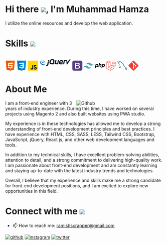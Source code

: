 <h1> Hi there <img src = "https://raw.githubusercontent.com/MartinHeinz/MartinHeinz/master/wave.gif" width='50px'>, I'm Muhammad Hamza </h1>
I utilize the online resources and develop the web application.
<br>

<h1> Skills <img src = "https://media2.giphy.com/media/QssGEmpkyEOhBCb7e1/giphy.gif?cid=ecf05e47a0n3gi1bfqntqmob8g9aid1oyj2wr3ds3mg700bl&rid=giphy.gif" width = 32px> </h1>
<a>
  <img width ='32px' src ='icons/html.svg'>
</a>
<a>
  <img width ='32px' src ='icons/css.svg'>
</a>
<a>
  <img width ='32px' src ='icons/javascript.svg'>
</a>

<img width ='102px' src ='icons/jquery.svg'>
<img width ='32px' src ='icons/bootstrap.svg'>
<img width ='32px' src ='icons/tailwind.svg'>
<img width ='32px' src ='icons/php.svg'>
<img width ='32px' src ='icons/laravel.svg'>
<img width ='32px' src ='icons/mysql.svg'>
<img width ='32px' src ='icons/git.svg'>

<h1> About Me </h1>
<img width="55%" align="right" alt="Github" src="https://raw.githubusercontent.com/onimur/.github/master/.resources/git-header.svg" />

I am a front-end engineer with 3 years of industry experience. During this time, I have worked on several projects using Magento 2 and also built websites using PWA studio.

My experience is in these technologies has allowed me to develop a strong understanding of front-end development principles and best practices. I have experience with HTML, CSS, SASS, LESS, Tailwind CSS, Bootstrap, JavaScript, jQuery, React js, and other web development languages and tools.

In addition to my technical skills, I have excellent problem-solving abilities, attention to detail, and a strong commitment to delivering high-quality work. I am passionate about front-end development and am constantly learning and staying up-to-date with the latest industry trends and technologies.

Overall, I believe that my experience and skills make me a strong candidate for front-end development positions, and I am excited to explore new opportunities in this field.

<h1> Connect with me <img src='https://raw.githubusercontent.com/ShahriarShafin/ShahriarShafin/main/Assets/handshake.gif' width="100px"> </h1>

- 📫 How to reach me: ramishscrapper@gmail.com 


[<img src='https://cdn.jsdelivr.net/npm/simple-icons@3.0.1/icons/github.svg' alt='github' height='40'>](https://github.com/Ramishscrapper)  [<img src='https://cdn.jsdelivr.net/npm/simple-icons@3.0.1/icons/instagram.svg' alt='instagram' height='40'>](https://www.instagram.com/ramish_hassan_riaz/)  [<img src='https://cdn.jsdelivr.net/npm/simple-icons@3.0.1/icons/twitter.svg' alt='twitter' height='40'>](https://twitter.com/https://twitter.com/Ramishscrapper)
